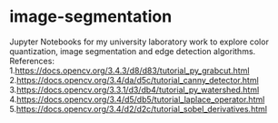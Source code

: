# image-segmentation
Jupyter Notebooks for my university laboratory work to explore color quantization, image segmentation and edge detection algorithms.<br />
References:<br />
    1.https://docs.opencv.org/3.4.3/d8/d83/tutorial_py_grabcut.html<br />
    2.https://docs.opencv.org/3.4/da/d5c/tutorial_canny_detector.html<br />
    3.https://docs.opencv.org/3.3.1/d3/db4/tutorial_py_watershed.html<br />
    4.https://docs.opencv.org/3.4/d5/db5/tutorial_laplace_operator.html<br />
    5.https://docs.opencv.org/3.4/d2/d2c/tutorial_sobel_derivatives.html<br />
